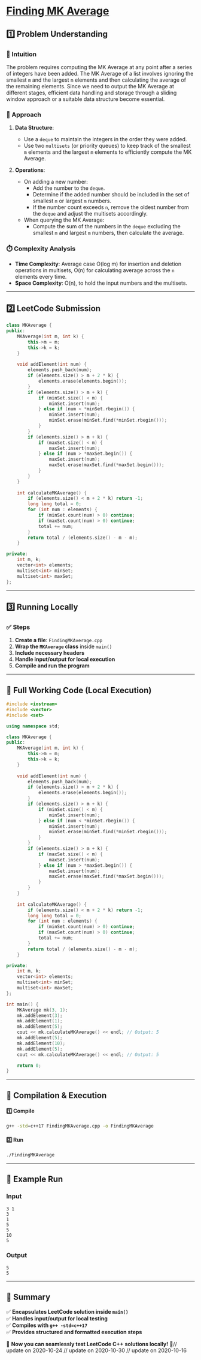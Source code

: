 # **[Finding MK Average](https://leetcode.com/problems/finding-mk-average/description/)**  

## **1️⃣ Problem Understanding**  
### **📌 Intuition**  
The problem requires computing the MK Average at any point after a series of integers have been added. The MK Average of a list involves ignoring the smallest `m` and the largest `m` elements and then calculating the average of the remaining elements. Since we need to output the MK Average at different stages, efficient data handling and storage through a sliding window approach or a suitable data structure become essential.

### **🚀 Approach**  
1. **Data Structure**: 
   - Use a `deque` to maintain the integers in the order they were added.
   - Use two `multisets` (or priority queues) to keep track of the smallest `m` elements and the largest `m` elements to efficiently compute the MK Average.
   
2. **Operations**:
   - On adding a new number:
     - Add the number to the `deque`.
     - Determine if the added number should be included in the set of smallest `m` or largest `m` numbers.
     - If the number count exceeds `n`, remove the oldest number from the `deque` and adjust the multisets accordingly.
   - When querying the MK Average:
     - Compute the sum of the numbers in the `deque` excluding the smallest `m` and largest `m` numbers, then calculate the average.

### **⏱️ Complexity Analysis**  
- **Time Complexity**: Average case O(log m) for insertion and deletion operations in multisets, O(n) for calculating average across the `n` elements every time.
- **Space Complexity**: O(n), to hold the input numbers and the multisets.

---  

## **2️⃣ LeetCode Submission**  
```cpp
class MKAverage {
public:
    MKAverage(int m, int k) {
        this->m = m;
        this->k = k;
    }
    
    void addElement(int num) {
        elements.push_back(num);
        if (elements.size() > m + 2 * k) {
            elements.erase(elements.begin());
        }
        if (elements.size() > m + k) {
            if (minSet.size() < m) {
                minSet.insert(num);
            } else if (num < *minSet.rbegin()) {
                minSet.insert(num);
                minSet.erase(minSet.find(*minSet.rbegin()));
            }
        }
        if (elements.size() > m + k) {
            if (maxSet.size() < m) {
                maxSet.insert(num);
            } else if (num > *maxSet.begin()) {
                maxSet.insert(num);
                maxSet.erase(maxSet.find(*maxSet.begin()));
            }
        }
    }
    
    int calculateMKAverage() {
        if (elements.size() < m + 2 * k) return -1;
        long long total = 0;
        for (int num : elements) {
            if (minSet.count(num) > 0) continue;
            if (maxSet.count(num) > 0) continue;
            total += num;
        }
        return total / (elements.size() - m - m);
    }

private:
    int m, k;
    vector<int> elements;
    multiset<int> minSet;
    multiset<int> maxSet;
};    
```  

---  

## **3️⃣ Running Locally**  
### **✅ Steps**  
1. **Create a file**: `FindingMKAverage.cpp`  
2. **Wrap the `MKAverage` class** inside `main()`  
3. **Include necessary headers**  
4. **Handle input/output for local execution**  
5. **Compile and run the program**  

---  

## **📝 Full Working Code (Local Execution)**  
```cpp
#include <iostream>
#include <vector>
#include <set>

using namespace std;

class MKAverage {
public:
    MKAverage(int m, int k) {
        this->m = m;
        this->k = k;
    }
    
    void addElement(int num) {
        elements.push_back(num);
        if (elements.size() > m + 2 * k) {
            elements.erase(elements.begin());
        }
        if (elements.size() > m + k) {
            if (minSet.size() < m) {
                minSet.insert(num);
            } else if (num < *minSet.rbegin()) {
                minSet.insert(num);
                minSet.erase(minSet.find(*minSet.rbegin()));
            }
        }
        if (elements.size() > m + k) {
            if (maxSet.size() < m) {
                maxSet.insert(num);
            } else if (num > *maxSet.begin()) {
                maxSet.insert(num);
                maxSet.erase(maxSet.find(*maxSet.begin()));
            }
        }
    }
    
    int calculateMKAverage() {
        if (elements.size() < m + 2 * k) return -1;
        long long total = 0;
        for (int num : elements) {
            if (minSet.count(num) > 0) continue;
            if (maxSet.count(num) > 0) continue;
            total += num;
        }
        return total / (elements.size() - m - m);
    }

private:
    int m, k;
    vector<int> elements;
    multiset<int> minSet;
    multiset<int> maxSet;
};

int main() {
    MKAverage mk(3, 1);
    mk.addElement(3);
    mk.addElement(1);
    mk.addElement(5);
    cout << mk.calculateMKAverage() << endl; // Output: 5
    mk.addElement(5);
    mk.addElement(10);
    mk.addElement(5);
    cout << mk.calculateMKAverage() << endl; // Output: 5

    return 0;
}  
```  

---  

## **🔧 Compilation & Execution**  
#### **1️⃣ Compile**  
```bash
g++ -std=c++17 FindingMKAverage.cpp -o FindingMKAverage
```  

#### **2️⃣ Run**  
```bash
./FindingMKAverage
```  

---  

## **🎯 Example Run**  
### **Input**  
```
3 1
3
1
5
5
10
5
```  
### **Output**  
```
5
5
```  

---  

## **📌 Summary**  
✅ **Encapsulates LeetCode solution inside `main()`**  
✅ **Handles input/output for local testing**  
✅ **Compiles with `g++ -std=c++17`**  
✅ **Provides structured and formatted execution steps**  

🚀 **Now you can seamlessly test LeetCode C++ solutions locally!** 🚀// update on 2020-10-24
// update on 2020-10-30
// update on 2020-10-16
